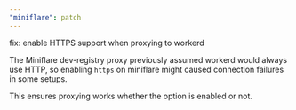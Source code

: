 ```yaml
---
"miniflare": patch
---
```


fix: enable HTTPS support when proxying to workerd

The Miniflare dev-registry proxy previously assumed workerd would always use HTTP,
so enabling `https` on miniflare might caused connection failures in some setups.

This ensures proxying works whether the option is enabled or not.
